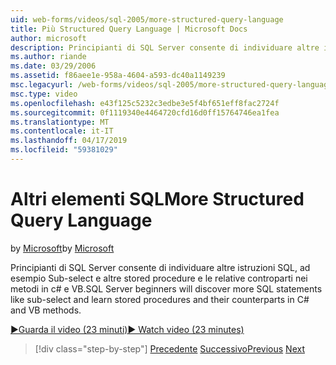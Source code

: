 ```yaml
---
uid: web-forms/videos/sql-2005/more-structured-query-language
title: Più Structured Query Language | Microsoft Docs
author: microsoft
description: Principianti di SQL Server consente di individuare altre istruzioni SQL, ad esempio Sub-select e altre stored procedure e le relative controparti nei metodi in c# e VB.
ms.author: riande
ms.date: 03/29/2006
ms.assetid: f86aee1e-958a-4604-a593-dc40a1149239
msc.legacyurl: /web-forms/videos/sql-2005/more-structured-query-language
msc.type: video
ms.openlocfilehash: e43f125c5232c3edbe3e5f4bf651eff8fac2724f
ms.sourcegitcommit: 0f1119340e4464720cfd16d0ff15764746ea1fea
ms.translationtype: MT
ms.contentlocale: it-IT
ms.lasthandoff: 04/17/2019
ms.locfileid: "59381029"
---
```

# <a name="more-structured-query-language"></a><span data-ttu-id="536d9-103">Altri elementi SQL</span><span class="sxs-lookup"><span data-stu-id="536d9-103">More Structured Query Language</span></span>

<span data-ttu-id="536d9-104">by [Microsoft](https://github.com/microsoft)</span><span class="sxs-lookup"><span data-stu-id="536d9-104">by [Microsoft](https://github.com/microsoft)</span></span>

<span data-ttu-id="536d9-105">Principianti di SQL Server consente di individuare altre istruzioni SQL, ad esempio Sub-select e altre stored procedure e le relative controparti nei metodi in c# e VB.</span><span class="sxs-lookup"><span data-stu-id="536d9-105">SQL Server beginners will discover more SQL statements like sub-select and learn stored procedures and their counterparts in C# and VB methods.</span></span>

[<span data-ttu-id="536d9-106">&#9654;Guarda il video (23 minuti)</span><span class="sxs-lookup"><span data-stu-id="536d9-106">&#9654; Watch video (23 minutes)</span></span>](https://channel9.msdn.com/Blogs/ASP-NET-Site-Videos/more-structured-query-language)

> [!div class="step-by-step"]
> <span data-ttu-id="536d9-107">[Precedente](manipulating-database-data.md)
> [Successivo](understanding-security-and-network-connectivity.md)</span><span class="sxs-lookup"><span data-stu-id="536d9-107">[Previous](manipulating-database-data.md)
[Next](understanding-security-and-network-connectivity.md)</span></span>
